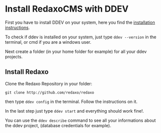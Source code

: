 # Install RedaxoCMS with DDEV

First you have to install DDEV on your system, here you find the [installation instructions](https://ddev.readthedocs.io/en/stable/#installation).

To check if ddev is installed on your system, just type `ddev --version` in the terminal, or cmd if you are a windows user.

Next create a folder (in your home folder for example) for all your ddev projects.

## Install Redaxo

Clone the Redaxo Repository in your folder:

`git clone http://github.com/redaxo/redaxo`

then type `ddev config` in the terminal.
Follow the instructions on it. 

In the last step just type `ddev start` and everything should work fine!. 

You can use the `ddev describe` command to see all your informations about the ddev project, (database credentials for example). 